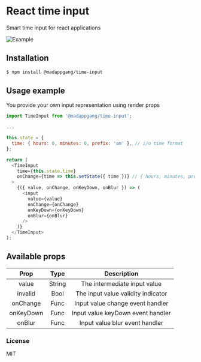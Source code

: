 # React time input

Smart time input for react applications

![Example](https://i.ibb.co/kmDcn6n/ezgif-com-video-to-gif.gif)

## Installation

```bash
$ npm install @madappgang/time-input
```

## Usage example

You provide your own input representation using render props

```javascript
import TimeInput from '@madappgang/time-input';

...

this.state = {
  time: { hours: 0, minutes: 0, prefix: 'am' }, // i/o time format
};

return (
  <TimeInput
    time={this.state.time}
    onChange={time => this.setState({ time })} // { hours, minutes, prefix }
  >
    {({ value, onChange, onKeyDown, onBlur }) => (
      <input
        value={value}
        onChange={onChange}
        onKeyDown={onKeyDown}
        onBlur={onBlur}
      />
    )}
  </TimeInput>
);
```

## Available props

| Prop | Type | Description |
|:----:|:----:|:-----------:|
| value | String | The intermediate input value |
| invalid | Bool | The input value validity indicator |
| onChange | Func | Input value change event handler |
| onKeyDown | Func | Input value keyDown event handler |
| onBlur | Func | Input value blur event handler |


### License
MIT


